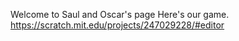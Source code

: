 Welcome to Saul and Oscar's page
Here's our game.
https://scratch.mit.edu/projects/247029228/#editor


